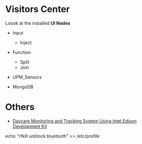 # Visitors Center

Loook at the installed __UI Nodes__

- Input
  - Inject
- Function
  - Split
  - Join
- UPM_Sensors

- MongoDB

# Others

- [Daycare Monitoring and Tracking System Using Intel Edison Development Kit](http://www.instructables.com/id/Daycare-Monitoring-and-Tracking-System-Using-Intel/?ALLSTEPS)

echo "rfkill unblock bluetooth" >> /etc/profile
